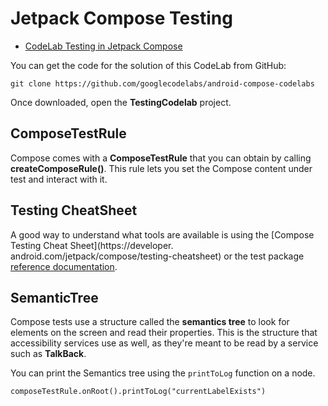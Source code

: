 # Jetpack Compose Testing
* [CodeLab Testing in Jetpack Compose](https://developer.android.com/codelabs/jetpack-compose-testing)

You can get the code for the solution of this CodeLab from GitHub:
```
git clone https://github.com/googlecodelabs/android-compose-codelabs
```
Once downloaded, open the __TestingCodelab__ project.

## ComposeTestRule
Compose comes with a __ComposeTestRule__ that you can obtain by calling __createComposeRule()__. 
This rule lets you set the Compose content under test and interact with it. 

## Testing CheatSheet
A good way to understand what tools are available is using the [Compose Testing Cheat Sheet](https://developer. android.com/jetpack/compose/testing-cheatsheet)
or the test package [reference documentation](https://developer.android.com/reference/kotlin/androidx/compose/ui/test/package-summary).

## SemanticTree
Compose tests use a structure called the __semantics tree__ to look for elements on the screen and read their properties. 
This is the structure that accessibility services use as well, as they're meant to be read by a service such as __TalkBack__.

You can print the Semantics tree using the `printToLog` function on a node.
```
composeTestRule.onRoot().printToLog("currentLabelExists")
```


